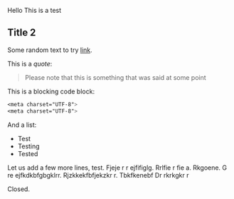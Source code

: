 Hello
This is a test


## Title 2
Some random text to try [link](https://test.com). 

This is a *quote*:
> Please note that this is something that was said at some point

This is a blocking code block:

```css
<meta charset="UTF-8">
<meta charset="UTF-8">
```

And a list:
- Test
- Testing
- Tested

Let us add a few more lines, test. Fjeje r r ejfifiglg. Rrlfie r fie a. Rkgoene. G re ejfkdkbfgbgklrr. Rjzkkekfbfjekzkr r. Tbkfkenebf Dr rkrkgkr r 

Closed.
